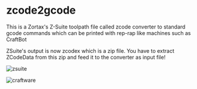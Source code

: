 # zcode2gcode

This is a Zortax's Z-Suite toolpath file called zcode converter to standard gcode commands which can be printed with rep-rap like machines such as CraftBot

ZSuite's output is now zcodex which is a zip file.
You have to extract ZCodeData from this zip and feed it to the converter as input file!

![zsuite](https://raw.githubusercontent.com/bonafid3/zcode2gcode/master/zsuite.png)

![craftware](https://raw.githubusercontent.com/bonafid3/zcode2gcode/master/craftware.png)

